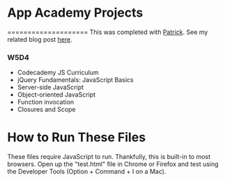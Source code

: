 # App Academy Projects
====================
This was completed with [Patrick](https://github.com/patapat).  See my related blog post [here](http://blog.cssherry.com/post/108247843094/w5d4-javascript).

### W5D4
* Codecademy JS Curriculum
* jQuery Fundamentals: JavaScript Basics
* Server-side JavaScript
* Object-oriented JavaScript
* Function invocation
* Closures and Scope

# How to Run These Files
These files require JavaScript to run. Thankfully, this is built-in to most browsers. Open up the "test.html" file in Chrome or Firefox and test using the Developer Tools (Option + Command + I on a Mac).
